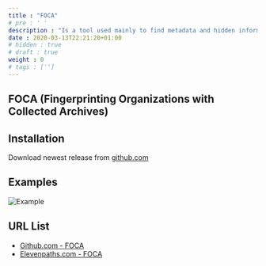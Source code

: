 ```yaml
---
title : "FOCA"
# pre : ' '
description : "Is a tool used mainly to find metadata and hidden information in the documents its scans."
date : 2020-03-13T22:21:20+01:00
# hidden : true
# draft : true
weight : 0
# tags : ['']
---
```


## FOCA (Fingerprinting Organizations with Collected Archives)

## Installation

Download newest release from [github.com](https://github.com/ElevenPaths/FOCA/releases)

## Examples

![Example](images/example.jpg)

## URL List

- [Github.com - FOCA](https://github.com/ElevenPaths/FOCA)
- [Elevenpaths.com - FOCA](https://www.elevenpaths.com/labstools/foca/index.html)
